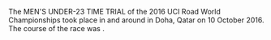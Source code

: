 The MEN'S UNDER-23 TIME TRIAL of the 2016 UCI Road World Championships took place in and around in Doha, Qatar on 10 October 2016. The course of the race was .
